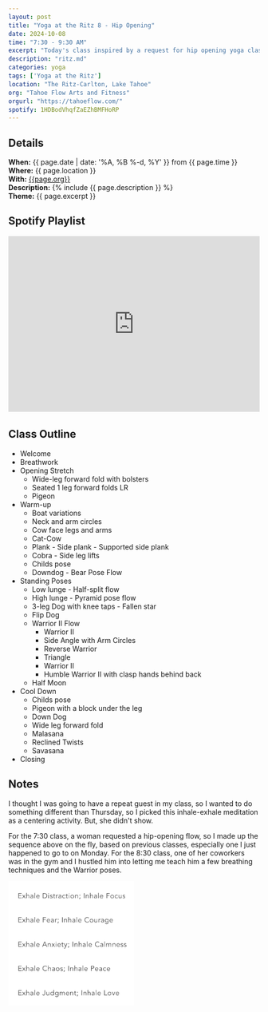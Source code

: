 ```yaml
---
layout: post
title: "Yoga at the Ritz 8 - Hip Opening"
date: 2024-10-08
time: "7:30 - 9:30 AM" 
excerpt: "Today's class inspired by a request for hip opening yoga class."
description: "ritz.md" 
categories: yoga
tags: ['Yoga at the Ritz']
location: "The Ritz-Carlton, Lake Tahoe"
org: "Tahoe Flow Arts and Fitness"
orgurl: "https://tahoeflow.com/"
spotify: 1HDBodVhqfZaEZhBMFHoRP
---
```


## Details

**When:** {{ page.date | date: '%A, %B %-d, %Y' }} from {{ page.time }}   
**Where:** {{ page.location }}       
**With:** [{{page.org}}]({{page.orgurl}})   
**Description:** {% include {{ page.description }} %}   
**Theme:** {{ page.excerpt }}         

## Spotify Playlist

<iframe style="border*radius:12px" src="https://open.spotify.com/embed/playlist/{{ page.spotify }}?utm_source=generator" width="100%" height="352" frameBorder="0" allowfullscreen="" allow="autoplay; clipboard*write; encrypted*media; fullscreen; picture*in*picture" loading="lazy"></iframe>  

## Class Outline

* Welcome
* Breathwork
* Opening Stretch
    * Wide-leg forward fold with bolsters
    * Seated 1 leg forward folds LR
    * Pigeon
* Warm-up
    * Boat variations
    * Neck and arm circles
    * Cow face legs and arms
    * Cat-Cow
    * Plank - Side plank - Supported side plank
    * Cobra - Side leg lifts
    * Childs pose
    * Downdog - Bear Pose Flow
* Standing Poses
    * Low lunge - Half-split flow
    * High lunge - Pyramid pose flow
    * 3-leg Dog with knee taps - Fallen star
    * Flip Dog
    * Warrior II Flow
        * Warrior II
        * Side Angle with Arm Circles
        * Reverse Warrior
        * Triangle
        * Warrior II
        * Humble Warrior II with clasp hands behind back
    * Half Moon
* Cool Down
    * Childs pose
    * Pigeon with a block under the leg
    * Down Dog
    * Wide leg forward fold
    * Malasana
    * Reclined Twists
    * Savasana
* Closing	

## Notes

I thought I was going to have a repeat guest in my class, so I wanted to do something different than Thursday, so I picked this inhale-exhale meditation as a centering activity. But, she didn't show. 

For the 7:30 class, a woman requested a hip-opening flow, so I made up the sequence above on the fly, based on previous classes, especially one I just happened to go to on Monday. For the 8:30 class, one of her coworkers was in the gym and I hustled him into letting me teach him a few breathing techniques and the Warrior poses. 


<img src="/images/yoga/inhaleexhale.png" alt="review" width="50%" align="center"/>
